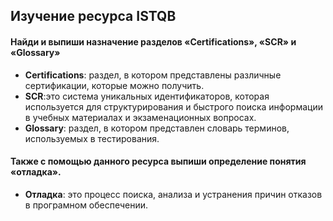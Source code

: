 ## Изучение ресурса ISTQB

#### Найди и выпиши назначение разделов «Certifications», «SCR» и «Glossary»

- **Certifications**: раздел, в котором представлены различные сертификации, которые можно получить.
- **SCR**:это система уникальных идентификаторов, которая используется для структурирования и быстрого поиска информации в учебных материалах и экзаменационных вопросах.
- **Glossary**: раздел, в котором представлен словарь терминов, используемых в тестирования.

#### Также с помощью данного ресурса выпиши определение понятия «отладка». 

- **Отладка**: это процесс поиска, анализа и устранения причин отказов в програмном обеспечении.